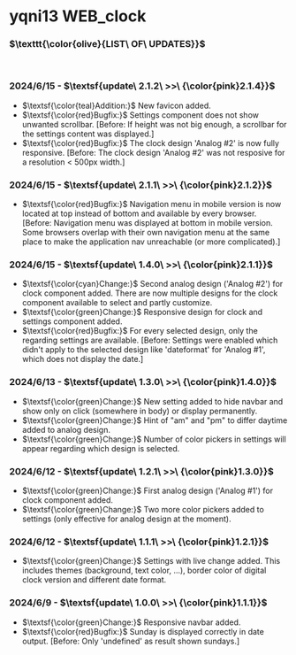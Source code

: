 # yqni13 WEB_clock

### $\texttt{\color{olive}{LIST\ OF\ UPDATES}}$

<br>

### 2024/6/15 - $\textsf{update\ 2.1.2\ >>\ {\color{pink}2.1.4}}$

- $\textsf{\color{teal}Addition:}$ New favicon added.
- $\textsf{\color{red}Bugfix:}$ Settings component does not show unwanted scrollbar. [Before: If height was not big enough, a scrollbar for the settings content was displayed.]
- $\textsf{\color{red}Bugfix:}$ The clock design 'Analog #2' is now fully responsive. [Before: The clock design 'Analog #2' was not resposive for a resolution < 500px width.]

### 2024/6/15 - $\textsf{update\ 2.1.1\ >>\ {\color{pink}2.1.2}}$

- $\textsf{\color{red}Bugfix:}$ Navigation menu in mobile version is now located at top instead of bottom and available by every browser. [Before: Navigation menu was displayed at bottom in mobile version. Some browsers overlap with their own navigation menu at the same place to make the application nav unreachable (or more complicated).]

### 2024/6/15 - $\textsf{update\ 1.4.0\ >>\ {\color{pink}2.1.1}}$

- $\textsf{\color{cyan}Change:}$ Second analog design ('Analog #2') for clock component added. There are now multiple designs for the clock component available to select and partly customize.
- $\textsf{\color{green}Change:}$ Responsive design for clock and settings component added.
- $\textsf{\color{red}Bugfix:}$ For every selected design, only the regarding settings are available. [Before: Settings were enabled which didn't apply to the selected design like 'dateformat' for 'Analog #1', which does not display the date.]

### 2024/6/13 - $\textsf{update\ 1.3.0\ >>\ {\color{pink}1.4.0}}$

- $\textsf{\color{green}Change:}$ New setting added to hide navbar and show only on click (somewhere in body) or display permanently.
- $\textsf{\color{green}Change:}$ Hint of "am" and "pm" to differ daytime added to analog design.
- $\textsf{\color{green}Change:}$ Number of color pickers in settings will appear regarding which design is selected.

### 2024/6/12 - $\textsf{update\ 1.2.1\ >>\ {\color{pink}1.3.0}}$

- $\textsf{\color{green}Change:}$ First analog design ('Analog #1') for clock component added.
- $\textsf{\color{green}Change:}$ Two more color pickers added to settings (only effective for analog design at the moment).

### 2024/6/12 - $\textsf{update\ 1.1.1\ >>\ {\color{pink}1.2.1}}$

- $\textsf{\color{green}Change:}$ Settings with live change added. This includes themes (background, text color, ...), border color of digital clock version and different date format.

### 2024/6/9 - $\textsf{update\ 1.0.0\ >>\ {\color{pink}1.1.1}}$

- $\textsf{\color{green}Change:}$ Responsive navbar added.
- $\textsf{\color{red}Bugfix:}$ Sunday is displayed correctly in date output. [Before: Only 'undefined' as result shown sundays.]